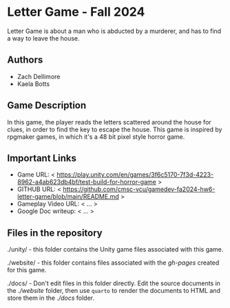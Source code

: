 # Letter Game - Fall 2024

Letter Game is about a man who is abducted by a murderer, and has to find a way to leave the house.

## Authors

- Zach Dellimore
- Kaela Botts

## Game Description

In this game, the player reads the letters scattered around the house for clues, in order to find the key to escape the house. This game is inspired by rpgmaker games, in which it's a 48 bit pixel style horror game.

## Important Links

- Game URL: < https://play.unity.com/en/games/3f6c5170-7f3d-4223-8962-a4ab623db4bf/test-build-for-horror-game >
- GITHUB URL: < https://github.com/cmsc-vcu/gamedev-fa2024-hw6-letter-game/blob/main/README.md >
- Gameplay Video URL: < ... >
- Google Doc writeup: < ... >

## Files in the repository

./unity/ - this folder contains the Unity game files associated with this game.

./website/ - this folder contains files associated with the *gh-pages* created for this game.

./docs/ - Don't edit files in this folder directly.  Edit the source documents in the *./website* folder, then use `quarto` to render the documents to HTML and store them in the *./docs* folder.

